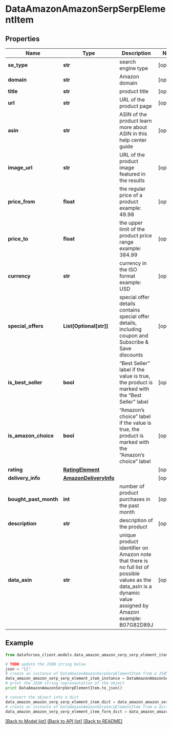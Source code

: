 # DataAmazonAmazonSerpSerpElementItem


## Properties

Name | Type | Description | Notes
------------ | ------------- | ------------- | -------------
**se_type** | **str** | search engine type | [optional] 
**domain** | **str** | Amazon domain | [optional] 
**title** | **str** | product title | [optional] 
**url** | **str** | URL of the product page | [optional] 
**asin** | **str** | ASIN of the product learn more about ASIN in this help center guide | [optional] 
**image_url** | **str** | URL of the product image featured in the results | [optional] 
**price_from** | **float** | the regular price of a product example: 49.98 | [optional] 
**price_to** | **float** | the upper limit of the product price range example: 384.99 | [optional] 
**currency** | **str** | currency in the ISO format example: USD | [optional] 
**special_offers** | **List[Optional[str]]** | special offer details contains special offer details, including coupon and Subscribe &amp; Save discounts | [optional] 
**is_best_seller** | **bool** | “Best Seller” label if the value is true, the product is marked with the “Best Seller” label | [optional] 
**is_amazon_choice** | **bool** | “Amazon’s choice” label if the value is true, the product is marked with the “Amazon’s choice” label | [optional] 
**rating** | [**RatingElement**](RatingElement.md) |  | [optional] 
**delivery_info** | [**AmazonDeliveryInfo**](AmazonDeliveryInfo.md) |  | [optional] 
**bought_past_month** | **int** | number of product purchases in the past month | [optional] 
**description** | **str** | description of the product | [optional] 
**data_asin** | **str** | unique product identifier on Amazon note that there is no full list of possible values as the data_asin is a dynamic value assigned by Amazon example: B07G82D89J | [optional] 

## Example

```python
from dataforseo_client.models.data_amazon_amazon_serp_serp_element_item import DataAmazonAmazonSerpSerpElementItem

# TODO update the JSON string below
json = "{}"
# create an instance of DataAmazonAmazonSerpSerpElementItem from a JSON string
data_amazon_amazon_serp_serp_element_item_instance = DataAmazonAmazonSerpSerpElementItem.from_json(json)
# print the JSON string representation of the object
print DataAmazonAmazonSerpSerpElementItem.to_json()

# convert the object into a dict
data_amazon_amazon_serp_serp_element_item_dict = data_amazon_amazon_serp_serp_element_item_instance.to_dict()
# create an instance of DataAmazonAmazonSerpSerpElementItem from a dict
data_amazon_amazon_serp_serp_element_item_form_dict = data_amazon_amazon_serp_serp_element_item.from_dict(data_amazon_amazon_serp_serp_element_item_dict)
```
[[Back to Model list]](../README.md#documentation-for-models) [[Back to API list]](../README.md#documentation-for-api-endpoints) [[Back to README]](../README.md)


